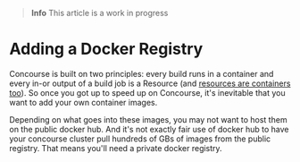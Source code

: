 > **Info** This article is a work in progress

# Adding a Docker Registry

Concourse is built on two principles: every build runs in a container and every in-or output of a build job is a Resource \(and [resources are containers too](https://concourse.ci/implementing-resources.html)\).  So once you got up to speed up on Concourse, it's inevitable that you want to add your own container images. 

Depending on what goes into these images, you may not want to host them on the public docker hub. And it's not exactly fair use of docker hub to have your concourse cluster pull hundreds of GBs of images from the public registry. That means you'll need a private docker registry. 



